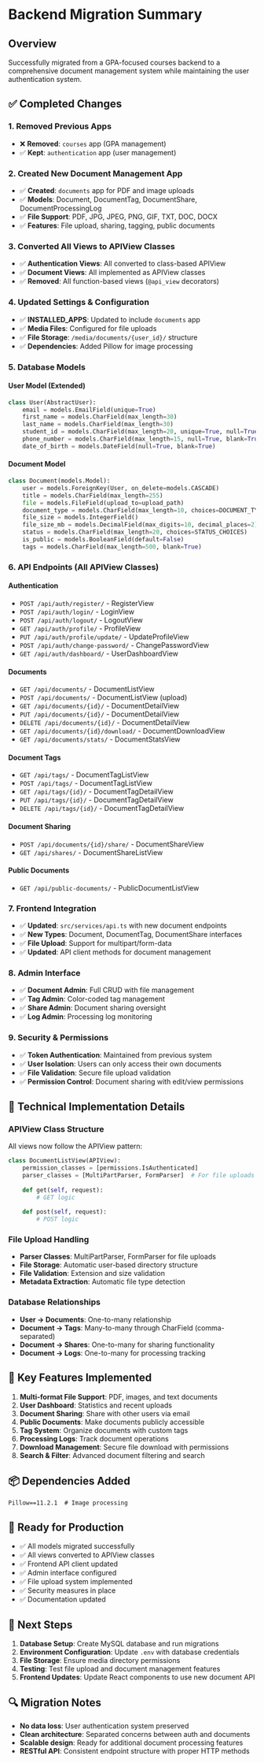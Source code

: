 # Backend Migration Summary

## Overview

Successfully migrated from a GPA-focused courses backend to a comprehensive document management system while maintaining the user authentication system.

## ✅ Completed Changes

### 1. Removed Previous Apps
- ❌ **Removed**: `courses` app (GPA management)
- ✅ **Kept**: `authentication` app (user management)

### 2. Created New Document Management App
- ✅ **Created**: `documents` app for PDF and image uploads
- ✅ **Models**: Document, DocumentTag, DocumentShare, DocumentProcessingLog
- ✅ **File Support**: PDF, JPG, JPEG, PNG, GIF, TXT, DOC, DOCX
- ✅ **Features**: File upload, sharing, tagging, public documents

### 3. Converted All Views to APIView Classes
- ✅ **Authentication Views**: All converted to class-based APIView
- ✅ **Document Views**: All implemented as APIView classes
- ✅ **Removed**: All function-based views (`@api_view` decorators)

### 4. Updated Settings & Configuration
- ✅ **INSTALLED_APPS**: Updated to include `documents` app
- ✅ **Media Files**: Configured for file uploads
- ✅ **File Storage**: `/media/documents/{user_id}/` structure
- ✅ **Dependencies**: Added Pillow for image processing

### 5. Database Models

#### User Model (Extended)
```python
class User(AbstractUser):
    email = models.EmailField(unique=True)
    first_name = models.CharField(max_length=30)
    last_name = models.CharField(max_length=30)
    student_id = models.CharField(max_length=20, unique=True, null=True, blank=True)
    phone_number = models.CharField(max_length=15, null=True, blank=True)
    date_of_birth = models.DateField(null=True, blank=True)
```

#### Document Model
```python
class Document(models.Model):
    user = models.ForeignKey(User, on_delete=models.CASCADE)
    title = models.CharField(max_length=255)
    file = models.FileField(upload_to=upload_path)
    document_type = models.CharField(max_length=10, choices=DOCUMENT_TYPES)
    file_size = models.IntegerField()
    file_size_mb = models.DecimalField(max_digits=10, decimal_places=2)
    status = models.CharField(max_length=20, choices=STATUS_CHOICES)
    is_public = models.BooleanField(default=False)
    tags = models.CharField(max_length=500, blank=True)
```

### 6. API Endpoints (All APIView Classes)

#### Authentication
- `POST /api/auth/register/` - RegisterView
- `POST /api/auth/login/` - LoginView
- `POST /api/auth/logout/` - LogoutView
- `GET /api/auth/profile/` - ProfileView
- `PUT /api/auth/profile/update/` - UpdateProfileView
- `POST /api/auth/change-password/` - ChangePasswordView
- `GET /api/auth/dashboard/` - UserDashboardView

#### Documents
- `GET /api/documents/` - DocumentListView
- `POST /api/documents/` - DocumentListView (upload)
- `GET /api/documents/{id}/` - DocumentDetailView
- `PUT /api/documents/{id}/` - DocumentDetailView
- `DELETE /api/documents/{id}/` - DocumentDetailView
- `GET /api/documents/{id}/download/` - DocumentDownloadView
- `GET /api/documents/stats/` - DocumentStatsView

#### Document Tags
- `GET /api/tags/` - DocumentTagListView
- `POST /api/tags/` - DocumentTagListView
- `GET /api/tags/{id}/` - DocumentTagDetailView
- `PUT /api/tags/{id}/` - DocumentTagDetailView
- `DELETE /api/tags/{id}/` - DocumentTagDetailView

#### Document Sharing
- `POST /api/documents/{id}/share/` - DocumentShareView
- `GET /api/shares/` - DocumentShareListView

#### Public Documents
- `GET /api/public-documents/` - PublicDocumentListView

### 7. Frontend Integration
- ✅ **Updated**: `src/services/api.ts` with new document endpoints
- ✅ **New Types**: Document, DocumentTag, DocumentShare interfaces
- ✅ **File Upload**: Support for multipart/form-data
- ✅ **Updated**: API client methods for document management

### 8. Admin Interface
- ✅ **Document Admin**: Full CRUD with file management
- ✅ **Tag Admin**: Color-coded tag management
- ✅ **Share Admin**: Document sharing oversight
- ✅ **Log Admin**: Processing log monitoring

### 9. Security & Permissions
- ✅ **Token Authentication**: Maintained from previous system
- ✅ **User Isolation**: Users can only access their own documents
- ✅ **File Validation**: Secure file upload validation
- ✅ **Permission Control**: Document sharing with edit/view permissions

## 🔧 Technical Implementation Details

### APIView Class Structure
All views now follow the APIView pattern:
```python
class DocumentListView(APIView):
    permission_classes = [permissions.IsAuthenticated]
    parser_classes = [MultiPartParser, FormParser]  # For file uploads
    
    def get(self, request):
        # GET logic
    
    def post(self, request):
        # POST logic
```

### File Upload Handling
- **Parser Classes**: MultiPartParser, FormParser for file uploads
- **File Storage**: Automatic user-based directory structure
- **File Validation**: Extension and size validation
- **Metadata Extraction**: Automatic file type detection

### Database Relationships
- **User → Documents**: One-to-many relationship
- **Document → Tags**: Many-to-many through CharField (comma-separated)
- **Document → Shares**: One-to-many for sharing functionality
- **Document → Logs**: One-to-many for processing tracking

## 🎯 Key Features Implemented

1. **Multi-format File Support**: PDF, images, and text documents
2. **User Dashboard**: Statistics and recent uploads
3. **Document Sharing**: Share with other users via email
4. **Public Documents**: Make documents publicly accessible
5. **Tag System**: Organize documents with custom tags
6. **Processing Logs**: Track document operations
7. **Download Management**: Secure file download with permissions
8. **Search & Filter**: Advanced document filtering and search

## 📦 Dependencies Added
```
Pillow==11.2.1  # Image processing
```

## 🚀 Ready for Production

- ✅ All models migrated successfully
- ✅ All views converted to APIView classes
- ✅ Frontend API client updated
- ✅ Admin interface configured
- ✅ File upload system implemented
- ✅ Security measures in place
- ✅ Documentation updated

## 📝 Next Steps

1. **Database Setup**: Create MySQL database and run migrations
2. **Environment Configuration**: Update `.env` with database credentials
3. **File Storage**: Ensure media directory permissions
4. **Testing**: Test file upload and document management features
5. **Frontend Updates**: Update React components to use new document API

## 🔍 Migration Notes

- **No data loss**: User authentication system preserved
- **Clean architecture**: Separated concerns between auth and documents
- **Scalable design**: Ready for additional document processing features
- **RESTful API**: Consistent endpoint structure with proper HTTP methods 